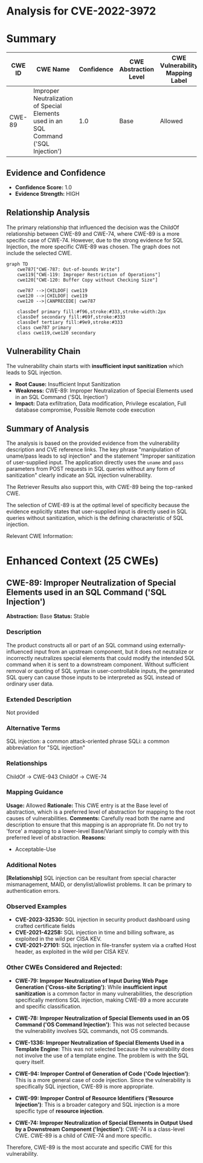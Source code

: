 # Analysis for CVE-2022-3972

# Summary
| CWE ID | CWE Name | Confidence | CWE Abstraction Level | CWE Vulnerability Mapping Label | CWE-Vulnerability Mapping Notes |
|---|---|---|---|---|---|
| CWE-89 | Improper Neutralization of Special Elements used in an SQL Command ('SQL Injection') | 1.0 | Base | Allowed | Primary CWE |

## Evidence and Confidence

*   **Confidence Score:** 1.0
*   **Evidence Strength:** HIGH

## Relationship Analysis
The primary relationship that influenced the decision was the ChildOf relationship between CWE-89 and CWE-74, where CWE-89 is a more specific case of CWE-74. However, due to the strong evidence for SQL Injection, the more specific CWE-89 was chosen. The graph does not include the selected CWE.

```mermaid
graph TD
    cwe787["CWE-787: Out-of-bounds Write"]
    cwe119["CWE-119: Improper Restriction of Operations"]
    cwe120["CWE-120: Buffer Copy without Checking Size"]
    
    cwe787 -->|CHILDOF| cwe119
    cwe120 -->|CHILDOF| cwe119
    cwe120 -->|CANPRECEDE| cwe787
    
    classDef primary fill:#f96,stroke:#333,stroke-width:2px
    classDef secondary fill:#69f,stroke:#333
    classDef tertiary fill:#9e9,stroke:#333
    class cwe787 primary
    class cwe119,cwe120 secondary
```

## Vulnerability Chain
The vulnerability chain starts with **insufficient input sanitization** which leads to SQL injection.
  - **Root Cause:** Insufficient Input Sanitization
  - **Weakness:** CWE-89: Improper Neutralization of Special Elements used in an SQL Command ('SQL Injection')
  - **Impact:** Data exfiltration, Data modification, Privilege escalation, Full database compromise, Possible Remote code execution

## Summary of Analysis
The analysis is based on the provided evidence from the vulnerability description and CVE reference links. The key phrase "manipulation of uname/pass leads to sql injection" and the statement "Improper sanitization of user-supplied input. The application directly uses the `uname` and `pass` parameters from POST requests in SQL queries without any form of sanitization" clearly indicate an SQL injection vulnerability.

The Retriever Results also support this, with CWE-89 being the top-ranked CWE.

The selection of CWE-89 is at the optimal level of specificity because the evidence explicitly states that user-supplied input is directly used in SQL queries without sanitization, which is the defining characteristic of SQL injection.

Relevant CWE Information:

# Enhanced Context (25 CWEs)

## CWE-89: Improper Neutralization of Special Elements used in an SQL Command ('SQL Injection')
**Abstraction:** Base
**Status:** Stable

### Description
The product constructs all or part of an SQL command using externally-influenced input from an upstream component, but it does not neutralize or incorrectly neutralizes special elements that could modify the intended SQL command when it is sent to a downstream component. Without sufficient removal or quoting of SQL syntax in user-controllable inputs, the generated SQL query can cause those inputs to be interpreted as SQL instead of ordinary user data.

### Extended Description
Not provided

### Alternative Terms
SQL injection: a common attack-oriented phrase
SQLi: a common abbreviation for "SQL injection"

### Relationships
ChildOf -> CWE-943
ChildOf -> CWE-74

### Mapping Guidance
**Usage:** Allowed
**Rationale:** This CWE entry is at the Base level of abstraction, which is a preferred level of abstraction for mapping to the root causes of vulnerabilities.
**Comments:** Carefully read both the name and description to ensure that this mapping is an appropriate fit. Do not try to 'force' a mapping to a lower-level Base/Variant simply to comply with this preferred level of abstraction.
**Reasons:**
- Acceptable-Use

### Additional Notes
**[Relationship]** SQL injection can be resultant from special character mismanagement, MAID, or denylist/allowlist problems. It can be primary to authentication errors.

### Observed Examples
- **CVE-2023-32530:** SQL injection in security product dashboard using crafted certificate fields
- **CVE-2021-42258:** SQL injection in time and billing software, as exploited in the wild per CISA KEV.
- **CVE-2021-27101:** SQL injection in file-transfer system via a crafted Host header, as exploited in the wild per CISA KEV.

### Other CWEs Considered and Rejected:

*   **CWE-79: Improper Neutralization of Input During Web Page Generation ('Cross-site Scripting')**: While **insufficient input sanitization** is a common factor in many vulnerabilities, the description specifically mentions SQL injection, making CWE-89 a more accurate and specific classification.

*   **CWE-78: Improper Neutralization of Special Elements used in an OS Command ('OS Command Injection')**: This was not selected because the vulnerability involves SQL commands, not OS commands.

*   **CWE-1336: Improper Neutralization of Special Elements Used in a Template Engine**: This was not selected because the vulnerability does not involve the use of a template engine. The problem is with the SQL query itself.

*   **CWE-94: Improper Control of Generation of Code ('Code Injection')**: This is a more general case of code injection. Since the vulnerability is specifically SQL injection, CWE-89 is more appropriate.

*   **CWE-99: Improper Control of Resource Identifiers ('Resource Injection')**: This is a broader category and SQL injection is a more specific type of **resource injection**.

*   **CWE-74: Improper Neutralization of Special Elements in Output Used by a Downstream Component ('Injection')**: CWE-74 is a class-level CWE. CWE-89 is a child of CWE-74 and more specific.

Therefore, CWE-89 is the most accurate and specific CWE for this vulnerability.